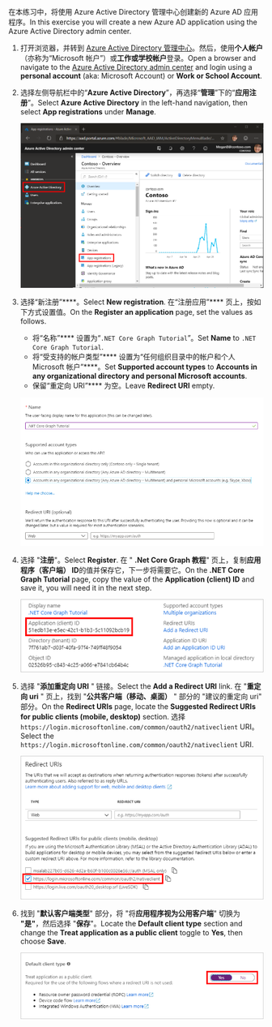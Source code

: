 <!-- markdownlint-disable MD002 MD041 -->

<span data-ttu-id="f0dc8-101">在本练习中，将使用 Azure Active Directory 管理中心创建新的 Azure AD 应用程序。</span><span class="sxs-lookup"><span data-stu-id="f0dc8-101">In this exercise you will create a new Azure AD application using the Azure Active Directory admin center.</span></span>

1. <span data-ttu-id="f0dc8-102">打开浏览器，并转到 [Azure Active Directory 管理中心](https://aad.portal.azure.com)。然后，使用**个人帐户**（亦称为“Microsoft 帐户”）或**工作或学校帐户**登录。</span><span class="sxs-lookup"><span data-stu-id="f0dc8-102">Open a browser and navigate to the [Azure Active Directory admin center](https://aad.portal.azure.com) and login using a **personal account** (aka: Microsoft Account) or **Work or School Account**.</span></span>

1. <span data-ttu-id="f0dc8-103">选择左侧导航栏中的“**Azure Active Directory**”，再选择“**管理**”下的“**应用注册**”。</span><span class="sxs-lookup"><span data-stu-id="f0dc8-103">Select **Azure Active Directory** in the left-hand navigation, then select **App registrations** under **Manage**.</span></span>

    ![<span data-ttu-id="f0dc8-104">应用注册的屏幕截图</span><span class="sxs-lookup"><span data-stu-id="f0dc8-104">A screenshot of the App registrations</span></span> ](./images/aad-portal-app-registrations.png)

1. <span data-ttu-id="f0dc8-105">选择“新注册”\*\*\*\*。</span><span class="sxs-lookup"><span data-stu-id="f0dc8-105">Select **New registration**.</span></span> <span data-ttu-id="f0dc8-106">在“注册应用”\*\*\*\* 页上，按如下方式设置值。</span><span class="sxs-lookup"><span data-stu-id="f0dc8-106">On the **Register an application** page, set the values as follows.</span></span>

    - <span data-ttu-id="f0dc8-107">将“名称”\*\*\*\* 设置为“`.NET Core Graph Tutorial`”。</span><span class="sxs-lookup"><span data-stu-id="f0dc8-107">Set **Name** to `.NET Core Graph Tutorial`.</span></span>
    - <span data-ttu-id="f0dc8-108">将“受支持的帐户类型”\*\*\*\* 设置为“任何组织目录中的帐户和个人 Microsoft 帐户”\*\*\*\*。</span><span class="sxs-lookup"><span data-stu-id="f0dc8-108">Set **Supported account types** to **Accounts in any organizational directory and personal Microsoft accounts**.</span></span>
    - <span data-ttu-id="f0dc8-109">保留“重定向 URI”\*\*\*\* 为空。</span><span class="sxs-lookup"><span data-stu-id="f0dc8-109">Leave **Redirect URI** empty.</span></span>

    !["注册应用程序" 页的屏幕截图](./images/aad-register-an-app.png)

1. <span data-ttu-id="f0dc8-111">选择 "**注册**"。</span><span class="sxs-lookup"><span data-stu-id="f0dc8-111">Select **Register**.</span></span> <span data-ttu-id="f0dc8-112">在 " **.Net Core Graph 教程**" 页上，复制**应用程序（客户端） ID**的值并保存它，下一步将需要它。</span><span class="sxs-lookup"><span data-stu-id="f0dc8-112">On the **.NET Core Graph Tutorial** page, copy the value of the **Application (client) ID** and save it, you will need it in the next step.</span></span>

    ![新应用注册的应用程序 ID 的屏幕截图](./images/aad-application-id.png)

1. <span data-ttu-id="f0dc8-114">选择 "**添加重定向 URI** " 链接。</span><span class="sxs-lookup"><span data-stu-id="f0dc8-114">Select the **Add a Redirect URI** link.</span></span> <span data-ttu-id="f0dc8-115">在 "**重定向 uri** " 页上，找到 "**公共客户端（移动、桌面）** " 部分的 "建议的重定向 uri" 部分。</span><span class="sxs-lookup"><span data-stu-id="f0dc8-115">On the **Redirect URIs** page, locate the **Suggested Redirect URIs for public clients (mobile, desktop)** section.</span></span> <span data-ttu-id="f0dc8-116">选择`https://login.microsoftonline.com/common/oauth2/nativeclient` URI。</span><span class="sxs-lookup"><span data-stu-id="f0dc8-116">Select the `https://login.microsoftonline.com/common/oauth2/nativeclient` URI.</span></span>

    !["重定向 Uri" 页的屏幕截图](./images/aad-redirect-uris.png)

1. <span data-ttu-id="f0dc8-118">找到 "**默认客户端类型**" 部分，将 "将**应用程序视为公用客户端**" 切换为 **"是"**，然后选择 "**保存**"。</span><span class="sxs-lookup"><span data-stu-id="f0dc8-118">Locate the **Default client type** section and change the **Treat application as a public client** toggle to **Yes**, then choose **Save**.</span></span>

    ![默认 "客户端类型" 部分的屏幕截图](./images/aad-default-client-type.png)
